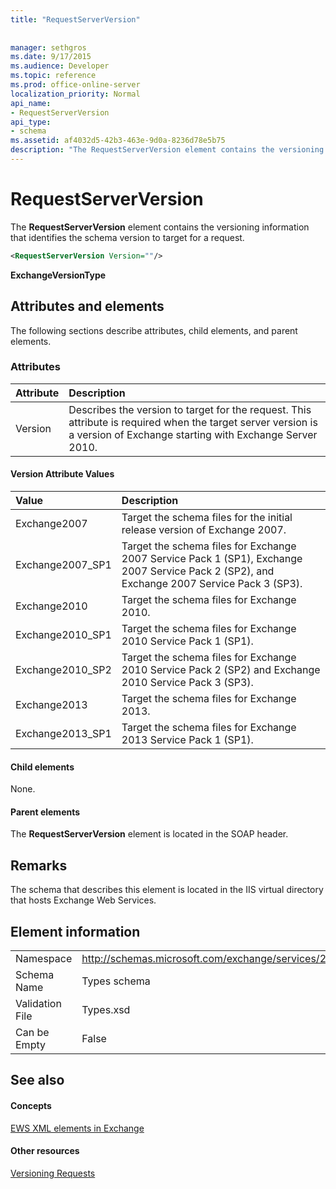 ```yaml
---
title: "RequestServerVersion"
 
 
manager: sethgros
ms.date: 9/17/2015
ms.audience: Developer
ms.topic: reference
ms.prod: office-online-server
localization_priority: Normal
api_name:
- RequestServerVersion
api_type:
- schema
ms.assetid: af4032d5-42b3-463e-9d0a-8236d78e5b75
description: "The RequestServerVersion element contains the versioning information that identifies the schema version to target for a request."
---
```


# RequestServerVersion

The **RequestServerVersion** element contains the versioning information that identifies the schema version to target for a request. 
  
```XML
<RequestServerVersion Version=""/>
```

 **ExchangeVersionType**
## Attributes and elements

The following sections describe attributes, child elements, and parent elements.
  
### Attributes

|**Attribute**|**Description**|
|:-----|:-----|
|Version  <br/> |Describes the version to target for the request. This attribute is required when the target server version is a version of Exchange starting with Exchange Server 2010.  <br/> |
   
#### Version Attribute Values

|**Value**|**Description**|
|:-----|:-----|
|Exchange2007  <br/> |Target the schema files for the initial release version of Exchange 2007.  <br/> |
|Exchange2007_SP1  <br/> |Target the schema files for Exchange 2007 Service Pack 1 (SP1), Exchange 2007 Service Pack 2 (SP2), and Exchange 2007 Service Pack 3 (SP3).  <br/> |
|Exchange2010  <br/> |Target the schema files for Exchange 2010.  <br/> |
|Exchange2010_SP1  <br/> |Target the schema files for Exchange 2010 Service Pack 1 (SP1).  <br/> |
|Exchange2010_SP2  <br/> |Target the schema files for Exchange 2010 Service Pack 2 (SP2) and Exchange 2010 Service Pack 3 (SP3).  <br/> |
|Exchange2013  <br/> |Target the schema files for Exchange 2013.  <br/> |
|Exchange2013_SP1  <br/> |Target the schema files for Exchange 2013 Service Pack 1 (SP1).  <br/> |
   
#### Child elements

None.
  
#### Parent elements

The **RequestServerVersion** element is located in the SOAP header. 
  
## Remarks

The schema that describes this element is located in the IIS virtual directory that hosts Exchange Web Services.
  
## Element information

|||
|:-----|:-----|
|Namespace  <br/> |http://schemas.microsoft.com/exchange/services/2006/types  <br/> |
|Schema Name  <br/> |Types schema  <br/> |
|Validation File  <br/> |Types.xsd  <br/> |
|Can be Empty  <br/> |False  <br/> |
   
## See also

#### Concepts

[EWS XML elements in Exchange](ews-xml-elements-in-exchange.md)
#### Other resources

[Versioning Requests](http://msdn.microsoft.com/library/76877b0a-d2e5-4c74-9295-7b445a41d46a%28Office.15%29.aspx)

